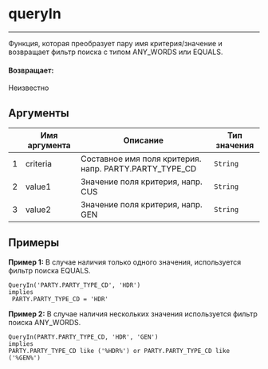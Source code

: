 # queryIn

---

Функция, которая преобразует пару имя критерия/значение и возвращает фильтр поиска с типом ANY_WORDS или EQUALS.

#### Возвращает:

Неизвестно

## Аргументы

|  | Имя аргумента | Описание | Тип значения |
| --- | --- | --- | --- |
| 1 | criteria | Составное имя поля критерия. напр. PARTY.PARTY\_TYPE\_CD | `String` |
| 2 | value1 | Значение поля критерия, напр. CUS | `String` |
| 3 | value2 | Значение поля критерия, напр. GEN | `String` |

## Примеры

**Пример 1:** В случае наличия только одного значения, используется фильтр поиска EQUALS.
```
QueryIn('PARTY.PARTY_TYPE_CD', 'HDR')
implies
 PARTY.PARTY_TYPE_CD = 'HDR'
```

**Пример 2:** В случае наличия нескольких значения используется фильтр поиска ANY_WORDS.
```
QueryIn(PARTY.PARTY_TYPE_CD, 'HDR', 'GEN')
implies
PARTY.PARTY_TYPE_CD like ('%HDR%') or PARTY.PARTY_TYPE_CD like ('%GEN%')
```

